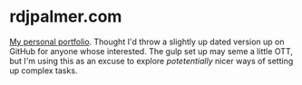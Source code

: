 # rdjpalmer.com

[My personal portfolio](http://rdjpalmer.com). Thought I'd throw a slightly up dated version up on GitHub for anyone whose interested. The gulp set up may seme a little OTT, but I'm using this as an excuse to explore *potetentially* nicer ways of setting up complex tasks.
